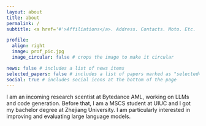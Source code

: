 ```yaml
---
layout: about
title: about
permalink: /
subtitle: <a href='#'>Affiliations</a>. Address. Contacts. Moto. Etc.

profile:
  align: right
  image: prof_pic.jpg
  image_circular: false # crops the image to make it circular

news: false # includes a list of news items
selected_papers: false # includes a list of papers marked as "selected={true}"
social: true # includes social icons at the bottom of the page
---
```


I am an incoming research scentist at Bytedance AML, working on LLMs and code generation. Before that, I am a MSCS student at UIUC and I got my bachelor degree at Zhejiang University. I am particularly interested in improving and evaluating large language models.

